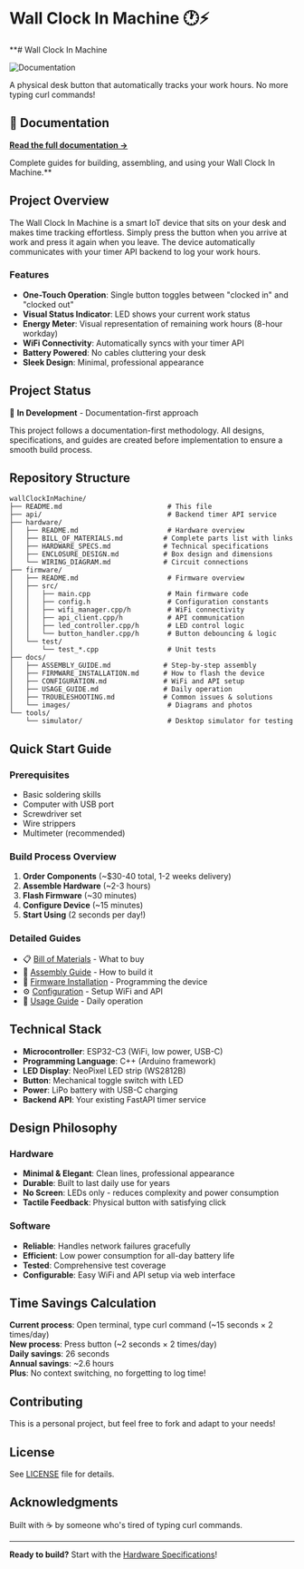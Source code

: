 # Wall Clock In Machine 🕐⚡

**# Wall Clock In Machine

![Documentation](https://github.com/lanterno/beats/actions/workflows/deploy-docs.yml/badge.svg)

A physical desk button that automatically tracks your work hours. No more typing curl commands!

## 📖 Documentation

**[Read the full documentation →](https://lanterno.github.io/beats/)**

Complete guides for building, assembling, and using your Wall Clock In Machine.**

## Project Overview

The Wall Clock In Machine is a smart IoT device that sits on your desk and makes time tracking effortless. Simply press the button when you arrive at work and press it again when you leave. The device automatically communicates with your timer API backend to log your work hours.

### Features

- **One-Touch Operation**: Single button toggles between "clocked in" and "clocked out"
- **Visual Status Indicator**: LED shows your current work status
- **Energy Meter**: Visual representation of remaining work hours (8-hour workday)
- **WiFi Connectivity**: Automatically syncs with your timer API
- **Battery Powered**: No cables cluttering your desk
- **Sleek Design**: Minimal, professional appearance

## Project Status

🚧 **In Development** - Documentation-first approach

This project follows a documentation-first methodology. All designs, specifications, and guides are created before implementation to ensure a smooth build process.

## Repository Structure

```
wallClockInMachine/
├── README.md                          # This file
├── api/                               # Backend timer API service
├── hardware/
│   ├── README.md                      # Hardware overview
│   ├── BILL_OF_MATERIALS.md          # Complete parts list with links
│   ├── HARDWARE_SPECS.md             # Technical specifications
│   ├── ENCLOSURE_DESIGN.md           # Box design and dimensions
│   └── WIRING_DIAGRAM.md             # Circuit connections
├── firmware/
│   ├── README.md                      # Firmware overview
│   ├── src/
│   │   ├── main.cpp                   # Main firmware code
│   │   ├── config.h                   # Configuration constants
│   │   ├── wifi_manager.cpp/h         # WiFi connectivity
│   │   ├── api_client.cpp/h           # API communication
│   │   ├── led_controller.cpp/h       # LED control logic
│   │   └── button_handler.cpp/h       # Button debouncing & logic
│   └── test/
│       └── test_*.cpp                 # Unit tests
├── docs/
│   ├── ASSEMBLY_GUIDE.md             # Step-by-step assembly
│   ├── FIRMWARE_INSTALLATION.md      # How to flash the device
│   ├── CONFIGURATION.md              # WiFi and API setup
│   ├── USAGE_GUIDE.md                # Daily operation
│   ├── TROUBLESHOOTING.md            # Common issues & solutions
│   └── images/                        # Diagrams and photos
└── tools/
    └── simulator/                     # Desktop simulator for testing
```

## Quick Start Guide

### Prerequisites

- Basic soldering skills
- Computer with USB port
- Screwdriver set
- Wire strippers
- Multimeter (recommended)

### Build Process Overview

1. **Order Components** (~$30-40 total, 1-2 weeks delivery)
2. **Assemble Hardware** (~2-3 hours)
3. **Flash Firmware** (~30 minutes)
4. **Configure Device** (~15 minutes)
5. **Start Using** (2 seconds per day!)

### Detailed Guides

- 📋 [Bill of Materials](hardware/BILL_OF_MATERIALS.md) - What to buy
- 🔧 [Assembly Guide](docs/ASSEMBLY_GUIDE.md) - How to build it
- 💾 [Firmware Installation](docs/FIRMWARE_INSTALLATION.md) - Programming the device
- ⚙️ [Configuration](docs/CONFIGURATION.md) - Setup WiFi and API
- 📖 [Usage Guide](docs/USAGE_GUIDE.md) - Daily operation

## Technical Stack

- **Microcontroller**: ESP32-C3 (WiFi, low power, USB-C)
- **Programming Language**: C++ (Arduino framework)
- **LED Display**: NeoPixel LED strip (WS2812B)
- **Button**: Mechanical toggle switch with LED
- **Power**: LiPo battery with USB-C charging
- **Backend API**: Your existing FastAPI timer service

## Design Philosophy

### Hardware
- **Minimal & Elegant**: Clean lines, professional appearance
- **Durable**: Built to last daily use for years
- **No Screen**: LEDs only - reduces complexity and power consumption
- **Tactile Feedback**: Physical button with satisfying click

### Software
- **Reliable**: Handles network failures gracefully
- **Efficient**: Low power consumption for all-day battery life
- **Tested**: Comprehensive test coverage
- **Configurable**: Easy WiFi and API setup via web interface

## Time Savings Calculation

**Current process**: Open terminal, type curl command (~15 seconds × 2 times/day)  
**New process**: Press button (~2 seconds × 2 times/day)  
**Daily savings**: 26 seconds  
**Annual savings**: ~2.6 hours  
**Plus**: No context switching, no forgetting to log time!

## Contributing

This is a personal project, but feel free to fork and adapt to your needs!

## License

See [LICENSE](LICENSE) file for details.

## Acknowledgments

Built with ☕ by someone who's tired of typing curl commands.

---

**Ready to build?** Start with the [Hardware Specifications](hardware/HARDWARE_SPECS.md)!
